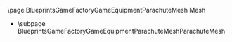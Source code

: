 \page BlueprintsGameFactoryGameEquipmentParachuteMesh Mesh
- \subpage BlueprintsGameFactoryGameEquipmentParachuteMeshParachuteMesh
